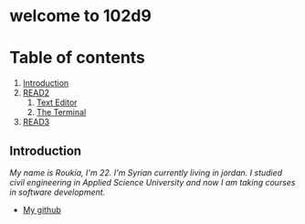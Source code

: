 # welcome to 102d9
# Table of contents
1. [Introduction](#introduction)
2. [READ2](#paragraph1)
    1. [Text Editor ](#subparagraph1)
    2. [The Terminal](#subparagraph2)
3. [READ3](#paragraph2)

##  Introduction <a name="introduction"></a>
*My name is Roukia, I'm 22.
I'm Syrian currently living in jordan.
I studied civil engineering in Applied Science University and now I am taking courses in software development.*
- [My github](https://github.com/roukiaSalahi)


